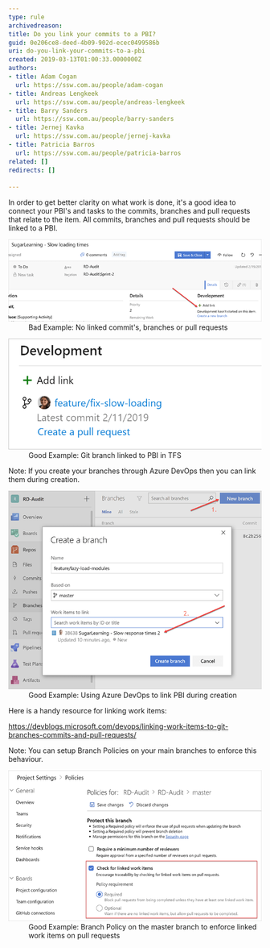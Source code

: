 ```yaml
---
type: rule
archivedreason: 
title: Do you link your commits to a PBI?
guid: 0e206ce8-deed-4b09-902d-ecec0499586b
uri: do-you-link-your-commits-to-a-pbi
created: 2019-03-13T01:00:33.0000000Z
authors:
- title: Adam Cogan
  url: https://ssw.com.au/people/adam-cogan
- title: Andreas Lengkeek
  url: https://ssw.com.au/people/andreas-lengkeek
- title: Barry Sanders
  url: https://ssw.com.au/people/barry-sanders
- title: Jernej Kavka
  url: https://ssw.com.au/people/jernej-kavka
- title: Patricia Barros
  url: https://ssw.com.au/people/patricia-barros
related: []
redirects: []

---
```


In order to get better clarity on what work is done, it's a good idea to connect your PBI's and tasks to the commits, branches and pull requests that relate to the item. All commits, branches and pull requests should be linked to a PBI.
<dl class="badImage"><dt><img src="no-linked-commit.png" alt="no-linked-commit.png"></dt><dd>Bad Example: No linked commit's, branches or pull requests<br></dd></dl><dl class="goodImage"><dt><img src="link-branch-to-pbi.png" alt="linked-commit"></dt><dd>Good Example: Git branch linked to PBI in TFS<br></dd>
</dl>
<!--endintro-->

Note: If you create your branches through Azure DevOps then you can link them during creation.
<dl class="goodImage"><dt><img src="link-pbi-during-creation.png" alt="link-pbi-during-creation.png"></dt><dd>Good Example: Using Azure DevOps to link PBI during creation</dd></dl>
Here is a handy resource for linking work items:

https://devblogs.microsoft.com/devops/linking-work-items-to-git-branches-commits-and-pull-requests/

Note: You can setup Branch Policies on your main branches to enforce this behaviour.
<dl class="goodImage"><dt><img src="add-branch-policy-for-linked-items.png" alt="add-branch-policy-for-linked-items.png"></dt><dd>Good Example: Branch Policy on the master branch to enforce linked work items on pull requests<br></dd>
</dl>
